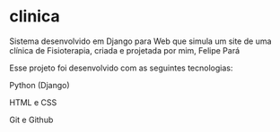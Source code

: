# clinica
Sistema desenvolvido em Django para Web que simula um site de uma clínica de Fisioterapia, criada e projetada por mim, Felipe Pará 

Esse projeto foi desenvolvido com as seguintes tecnologias:

Python (Django)


HTML e CSS


Git e Github
